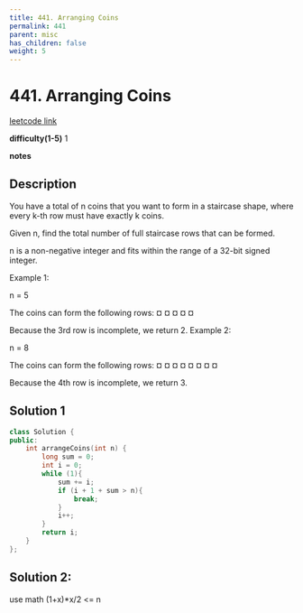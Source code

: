 ```yaml
---
title: 441. Arranging Coins
permalink: 441
parent: misc
has_children: false
weight: 5
---
```

# 441. Arranging Coins
[leetcode link](https://leetcode.com/problems/arranging-coins/)

**difficulty(1-5)** 
1

**notes** 


## Description
You have a total of n coins that you want to form in a staircase shape, where every k-th row must have exactly k coins.

Given n, find the total number of full staircase rows that can be formed.

n is a non-negative integer and fits within the range of a 32-bit signed integer.

Example 1:

n = 5

The coins can form the following rows:
¤
¤ ¤
¤ ¤

Because the 3rd row is incomplete, we return 2.
Example 2:

n = 8

The coins can form the following rows:
¤
¤ ¤
¤ ¤ ¤
¤ ¤

Because the 4th row is incomplete, we return 3.

## Solution 1
```c++
class Solution {
public:
    int arrangeCoins(int n) {
        long sum = 0;
        int i = 0;
        while (1){
            sum += i;
            if (i + 1 + sum > n){
                break;
            }
            i++;
        }
        return i;
    }
};
``` 

## Solution 2: 
use math 
(1+x)*x/2 <= n


